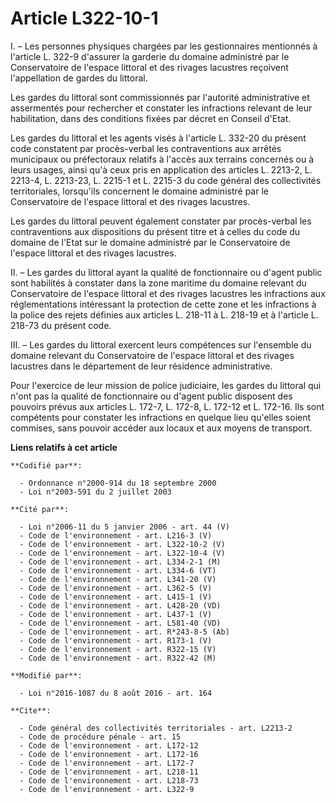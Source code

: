 # Article L322-10-1

I. – Les personnes physiques chargées par les gestionnaires mentionnés à l'article L. 322-9 d'assurer la garderie du domaine
administré par le Conservatoire de l'espace littoral et des rivages lacustres reçoivent l'appellation de gardes du littoral.

Les gardes du littoral sont commissionnés par l'autorité administrative et assermentés pour rechercher et constater les
infractions relevant de leur habilitation, dans des conditions fixées par décret en Conseil d'Etat.

Les gardes du littoral et les agents visés à l'article L. 332-20 du présent code constatent par procès-verbal les
contraventions aux arrêtés municipaux ou préfectoraux relatifs à l'accès aux terrains concernés ou à leurs usages, ainsi qu'à
ceux pris en application des articles L. 2213-2, L. 2213-4, L. 2213-23, L. 2215-1 et L. 2215-3 du code général des
collectivités territoriales, lorsqu'ils concernent le domaine administré par le Conservatoire de l'espace littoral et des
rivages lacustres.

Les gardes du littoral peuvent également constater par procès-verbal les contraventions aux dispositions du présent titre et
à celles du code du domaine de l'Etat sur le domaine administré par le Conservatoire de l'espace littoral et des rivages
lacustres.

II. – Les gardes du littoral ayant la qualité de fonctionnaire ou d'agent public sont habilités à constater dans la zone
maritime du domaine relevant du Conservatoire de l'espace littoral et des rivages lacustres les infractions aux
réglementations intéressant la protection de cette zone et les infractions à la police des rejets définies aux articles L.
218-11 à L. 218-19 et à l'article L. 218-73 du présent code.

III. – Les gardes du littoral exercent leurs compétences sur l'ensemble du domaine relevant du Conservatoire de l'espace
littoral et des rivages lacustres dans le département de leur résidence administrative.

Pour l'exercice de leur mission de police judiciaire, les gardes du littoral qui n'ont pas la qualité de fonctionnaire ou
d'agent public disposent des pouvoirs prévus aux articles L. 172-7, L. 172-8, L. 172-12 et L. 172-16. Ils sont compétents
pour constater les infractions en quelque lieu qu'elles soient commises, sans pouvoir accéder aux locaux et aux moyens de
transport.

**Liens relatifs à cet article**

	**Codifié par**:

	  - Ordonnance n°2000-914 du 18 septembre 2000
	  - Loi n°2003-591 du 2 juillet 2003

	**Cité par**:

	  - Loi n°2006-11 du 5 janvier 2006 - art. 44 (V)
	  - Code de l'environnement - art. L216-3 (V)
	  - Code de l'environnement - art. L322-10-2 (V)
	  - Code de l'environnement - art. L322-10-4 (V)
	  - Code de l'environnement - art. L334-2-1 (M)
	  - Code de l'environnement - art. L334-6 (VT)
	  - Code de l'environnement - art. L341-20 (V)
	  - Code de l'environnement - art. L362-5 (V)
	  - Code de l'environnement - art. L415-1 (V)
	  - Code de l'environnement - art. L428-20 (VD)
	  - Code de l'environnement - art. L437-1 (V)
	  - Code de l'environnement - art. L581-40 (VD)
	  - Code de l'environnement - art. R*243-8-5 (Ab)
	  - Code de l'environnement - art. R173-1 (V)
	  - Code de l'environnement - art. R322-15 (V)
	  - Code de l'environnement - art. R322-42 (M)

	**Modifié par**:

	  - Loi n°2016-1087 du 8 août 2016 - art. 164

	**Cite**:

	  - Code général des collectivités territoriales - art. L2213-2
	  - Code de procédure pénale - art. 15
	  - Code de l'environnement - art. L172-12
	  - Code de l'environnement - art. L172-16
	  - Code de l'environnement - art. L172-7
	  - Code de l'environnement - art. L218-11
	  - Code de l'environnement - art. L218-73
	  - Code de l'environnement - art. L322-9
